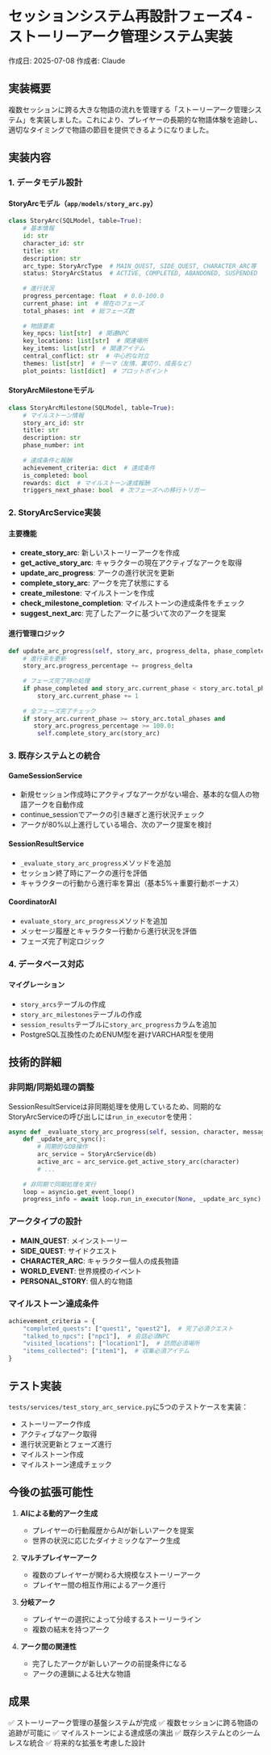 # セッションシステム再設計フェーズ4 - ストーリーアーク管理システム実装

作成日: 2025-07-08
作成者: Claude

## 実装概要

複数セッションに跨る大きな物語の流れを管理する「ストーリーアーク管理システム」を実装しました。これにより、プレイヤーの長期的な物語体験を追跡し、適切なタイミングで物語の節目を提供できるようになりました。

## 実装内容

### 1. データモデル設計

#### StoryArcモデル（`app/models/story_arc.py`）
```python
class StoryArc(SQLModel, table=True):
    # 基本情報
    id: str
    character_id: str
    title: str
    description: str
    arc_type: StoryArcType  # MAIN_QUEST, SIDE_QUEST, CHARACTER_ARC等
    status: StoryArcStatus  # ACTIVE, COMPLETED, ABANDONED, SUSPENDED
    
    # 進行状況
    progress_percentage: float  # 0.0-100.0
    current_phase: int  # 現在のフェーズ
    total_phases: int  # 総フェーズ数
    
    # 物語要素
    key_npcs: list[str]  # 関連NPC
    key_locations: list[str]  # 関連場所
    key_items: list[str]  # 関連アイテム
    central_conflict: str  # 中心的な対立
    themes: list[str]  # テーマ（友情、裏切り、成長など）
    plot_points: list[dict]  # プロットポイント
```

#### StoryArcMilestoneモデル
```python
class StoryArcMilestone(SQLModel, table=True):
    # マイルストーン情報
    story_arc_id: str
    title: str
    description: str
    phase_number: int
    
    # 達成条件と報酬
    achievement_criteria: dict  # 達成条件
    is_completed: bool
    rewards: dict  # マイルストーン達成報酬
    triggers_next_phase: bool  # 次フェーズへの移行トリガー
```

### 2. StoryArcService実装

#### 主要機能
- **create_story_arc**: 新しいストーリーアークを作成
- **get_active_story_arc**: キャラクターの現在アクティブなアークを取得
- **update_arc_progress**: アークの進行状況を更新
- **complete_story_arc**: アークを完了状態にする
- **create_milestone**: マイルストーンを作成
- **check_milestone_completion**: マイルストーンの達成条件をチェック
- **suggest_next_arc**: 完了したアークに基づいて次のアークを提案

#### 進行管理ロジック
```python
def update_arc_progress(self, story_arc, progress_delta, phase_completed):
    # 進行率を更新
    story_arc.progress_percentage += progress_delta
    
    # フェーズ完了時の処理
    if phase_completed and story_arc.current_phase < story_arc.total_phases:
        story_arc.current_phase += 1
    
    # 全フェーズ完了チェック
    if story_arc.current_phase >= story_arc.total_phases and 
       story_arc.progress_percentage >= 100.0:
        self.complete_story_arc(story_arc)
```

### 3. 既存システムとの統合

#### GameSessionService
- 新規セッション作成時にアクティブなアークがない場合、基本的な個人の物語アークを自動作成
- continue_sessionでアークの引き継ぎと進行状況チェック
- アークが80%以上進行している場合、次のアーク提案を検討

#### SessionResultService
- `_evaluate_story_arc_progress`メソッドを追加
- セッション終了時にアークの進行を評価
- キャラクターの行動から進行率を算出（基本5%＋重要行動ボーナス）

#### CoordinatorAI
- `evaluate_story_arc_progress`メソッドを追加
- メッセージ履歴とキャラクター行動から進行状況を評価
- フェーズ完了判定ロジック

### 4. データベース対応

#### マイグレーション
- `story_arcs`テーブルの作成
- `story_arc_milestones`テーブルの作成
- `session_results`テーブルに`story_arc_progress`カラムを追加
- PostgreSQL互換性のためENUM型を避けVARCHAR型を使用

## 技術的詳細

### 非同期/同期処理の調整
SessionResultServiceは非同期処理を使用しているため、同期的なStoryArcServiceの呼び出しには`run_in_executor`を使用：

```python
async def _evaluate_story_arc_progress(self, session, character, messages):
    def _update_arc_sync():
        # 同期的なDB操作
        arc_service = StoryArcService(db)
        active_arc = arc_service.get_active_story_arc(character)
        # ...
    
    # 非同期で同期処理を実行
    loop = asyncio.get_event_loop()
    progress_info = await loop.run_in_executor(None, _update_arc_sync)
```

### アークタイプの設計
- **MAIN_QUEST**: メインストーリー
- **SIDE_QUEST**: サイドクエスト
- **CHARACTER_ARC**: キャラクター個人の成長物語
- **WORLD_EVENT**: 世界規模のイベント
- **PERSONAL_STORY**: 個人的な物語

### マイルストーン達成条件
```python
achievement_criteria = {
    "completed_quests": ["quest1", "quest2"],  # 完了必須クエスト
    "talked_to_npcs": ["npc1"],  # 会話必須NPC
    "visited_locations": ["location1"],  # 訪問必須場所
    "items_collected": ["item1"],  # 収集必須アイテム
}
```

## テスト実装

`tests/services/test_story_arc_service.py`に5つのテストケースを実装：
- ストーリーアーク作成
- アクティブなアーク取得
- 進行状況更新とフェーズ進行
- マイルストーン作成
- マイルストーン達成チェック

## 今後の拡張可能性

1. **AIによる動的アーク生成**
   - プレイヤーの行動履歴からAIが新しいアークを提案
   - 世界の状況に応じたダイナミックなアーク生成

2. **マルチプレイヤーアーク**
   - 複数のプレイヤーが関わる大規模なストーリーアーク
   - プレイヤー間の相互作用によるアーク進行

3. **分岐アーク**
   - プレイヤーの選択によって分岐するストーリーライン
   - 複数の結末を持つアーク

4. **アーク間の関連性**
   - 完了したアークが新しいアークの前提条件になる
   - アークの連鎖による壮大な物語

## 成果

✅ ストーリーアーク管理の基盤システムが完成
✅ 複数セッションに跨る物語の追跡が可能に
✅ マイルストーンによる達成感の演出
✅ 既存システムとのシームレスな統合
✅ 将来的な拡張を考慮した設計